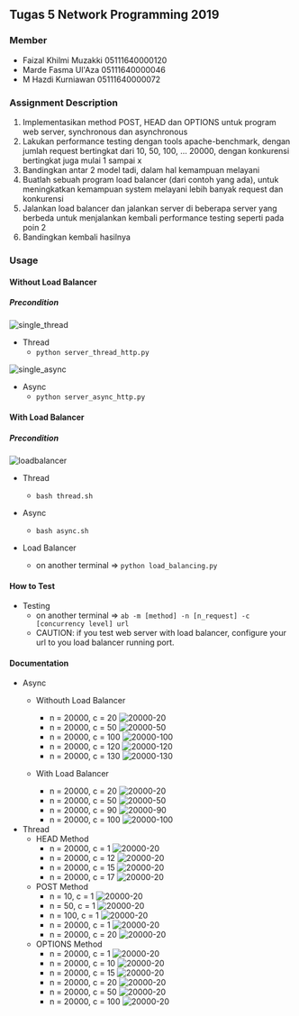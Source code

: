 ## Tugas 5 Network Programming 2019

### Member
- Faizal Khilmi Muzakki 05111640000120
- Marde Fasma Ul'Aza 05111640000046
- M Hazdi Kurniawan 05111640000072

### Assignment Description
1. Implementasikan method POST, HEAD dan OPTIONS untuk program web server,  synchronous dan asynchronous
2. Lakukan performance testing dengan tools apache-benchmark, dengan jumlah request bertingkat dari 10, 50, 100, … 20000, dengan konkurensi bertingkat juga mulai 1 sampai x
3. Bandingkan antar 2 model tadi, dalam hal kemampuan melayani
4. Buatlah sebuah program load balancer (dari contoh yang ada), untuk meningkatkan kemampuan system melayani lebih banyak request dan konkurensi
5. Jalankan load balancer dan jalankan server di beberapa server yang berbeda untuk menjalankan kembali performance testing seperti pada poin 2
6. Bandingkan kembali hasilnya

### Usage
#### Without Load Balancer
##### Precondition
![single_thread](img/single_thread.png)
- Thread
    - `python server_thread_http.py`


![single_async](img/single_async.png)
- Async
    - `python server_async_http.py`


#### With Load Balancer
##### Precondition
![loadbalancer](img/loadbalancer.png)
- Thread
    - `bash thread.sh`


- Async
    - `bash async.sh`


- Load Balancer
    - on another terminal => `python load_balancing.py`


#### How to Test

- Testing
    - on another terminal => `ab -m [method] -n [n_request] -c [concurrency level] url`
    - CAUTION: if you test web server with load balancer, configure your url to you load balancer running port.

#### Documentation
- Async
    - Withouth Load Balancer
        - n = 20000, c = 20
        ![20000-20](img/async/server_async_POST_20000-20.png)
        - n = 20000, c = 50
        ![20000-50](img/async/server_async_POST_20000-50.png)
        - n = 20000, c = 100
        ![20000-100](img/async/server_async_POST_20000-100.png)
        - n = 20000, c = 120
        ![20000-120](img/async/server_async_POST_20000-120.png)
        - n = 20000, c = 130
        ![20000-130](img/async/server_async_POST_20000-130.png)

    - With Load Balancer
        - n = 20000, c = 20
        ![20000-20](img/async/server_async_POST_wlb_20000-20.png)
        - n = 20000, c = 50
        ![20000-50](img/async/server_async_POST_wlb_20000-50.png)
        - n = 20000, c = 90
        ![20000-90](img/async/server_async_POST_wlb_20000-90.png)
        - n = 20000, c = 100
        ![20000-100](img/async/server_async_POST_wlb_20000-100.png)
- Thread
    - HEAD Method
        - n = 20000, c = 1
        ![20000-20](img/thread/server_thread_HEAD_20000-1.png)
        - n = 20000, c = 12
        ![20000-20](img/thread/server_thread_HEAD_20000-12.png)
        - n = 20000, c = 15
        ![20000-20](img/thread/server_thread_HEAD_20000-15.png)
        - n = 20000, c = 17
        ![20000-20](img/thread/server_thread_HEAD_20000-17.png)
    - POST Method
        - n = 10, c = 1
        ![20000-20](img/thread/server_thread_POST_10-1.png)
        - n = 50, c = 1
        ![20000-20](img/thread/server_thread_POST_50-1.png)
        - n = 100, c = 1
        ![20000-20](img/thread/server_thread_POST_100-1.png)
        - n = 20000, c = 1
        ![20000-20](img/thread/server_thread_POST_20000-1.png)
        - n = 20000, c = 20
        ![20000-20](img/thread/server_thread_POST_20000-20.png)
    - OPTIONS Method
        - n = 20000, c = 1
        ![20000-20](img/thread/server_thread_OPTIONS_20000-1.png)
        - n = 20000, c = 10
        ![20000-20](img/thread/server_thread_OPTIONS_20000-10.png)
        - n = 20000, c = 15
        ![20000-20](img/thread/server_thread_OPTIONS_20000-15.png)
        - n = 20000, c = 20
        ![20000-20](img/thread/server_thread_OPTIONS_20000-20.png)
        - n = 20000, c = 50
        ![20000-20](img/thread/server_thread_OPTIONS_20000-50.png)
        - n = 20000, c = 100
        ![20000-20](img/thread/server_thread_OPTIONS_20000-100.png)
